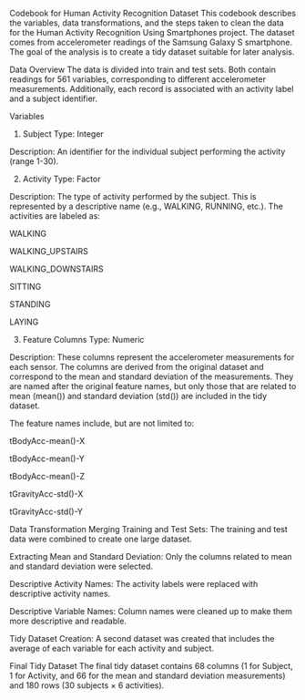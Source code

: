 Codebook for Human Activity Recognition Dataset
This codebook describes the variables, data transformations, and the steps taken to clean the data for the Human Activity Recognition Using Smartphones project. The dataset comes from accelerometer readings of the Samsung Galaxy S smartphone. The goal of the analysis is to create a tidy dataset suitable for later analysis.

Data Overview
The data is divided into train and test sets. Both contain readings for 561 variables, corresponding to different accelerometer measurements. Additionally, each record is associated with an activity label and a subject identifier.

Variables
1. Subject
Type: Integer

Description: An identifier for the individual subject performing the activity (range 1-30).

2. Activity
Type: Factor

Description: The type of activity performed by the subject. This is represented by a descriptive name (e.g., WALKING, RUNNING, etc.). The activities are labeled as:

WALKING

WALKING_UPSTAIRS

WALKING_DOWNSTAIRS

SITTING

STANDING

LAYING

3. Feature Columns
Type: Numeric

Description: These columns represent the accelerometer measurements for each sensor. The columns are derived from the original dataset and correspond to the mean and standard deviation of the measurements. They are named after the original feature names, but only those that are related to mean (mean()) and standard deviation (std()) are included in the tidy dataset.

The feature names include, but are not limited to:

tBodyAcc-mean()-X

tBodyAcc-mean()-Y

tBodyAcc-mean()-Z

tGravityAcc-std()-X

tGravityAcc-std()-Y

Data Transformation
Merging Training and Test Sets: The training and test data were combined to create one large dataset.

Extracting Mean and Standard Deviation: Only the columns related to mean and standard deviation were selected.

Descriptive Activity Names: The activity labels were replaced with descriptive activity names.

Descriptive Variable Names: Column names were cleaned up to make them more descriptive and readable.

Tidy Dataset Creation: A second dataset was created that includes the average of each variable for each activity and subject.

Final Tidy Dataset
The final tidy dataset contains 68 columns (1 for Subject, 1 for Activity, and 66 for the mean and standard deviation measurements) and 180 rows (30 subjects × 6 activities).
